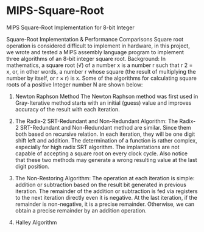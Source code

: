 # MIPS-Square-Root
MIPS Square-Root Implementation for 8-bit Integer

Square-Root Implementation & Performance Comparisons Square root operation is
considered difficult to implement in hardware, in this project, we wrote and tested
a MIPS assembly language program to implement three algorithms of an 8-bit integer
square root. Background: In mathematics, a square root (√) of a number x is a number
r such that r 2 = x, or, in other words, a number r whose square (the result of
multiplying the number by itself, or r × r) is x. Some of the algorithms for calculating
square roots of a positive Integer number N are shown below:

1. Newton Raphson Method The Newton Raphson method
was first used in Gray-Iterative method starts with an initial (guess) value and improves accuracy of the
result with each iteration.

2. The Radix-2 SRT-Redundant and Non-Redundant Algorithm: 
The Radix-2 SRT-Redundant and Non-Redundant method are similar. Since them both based on
recursive relation. In each iteration, they will be one digit shift left and addition. The
determination of a function is rather complex, especially for high radix SRT
algorithm. The implantations are not capable of accepting a square root on every
clock cycle. Also notice that these two methods may generate a wrong resulting value
at the last digit position.

3. The Non-Restoring Algorithm:
The operation at each iteration is simple: addition
or subtraction based on the result bit generated in previous iteration. The remainder of
the addition or subtraction is fed via registers to the next iteration directly even it is
negative. At the last iteration, if the remainder is non-negative, it is a precise
remainder. Otherwise, we can obtain a precise remainder by an addition operation.

4. Halley Algorithm 
